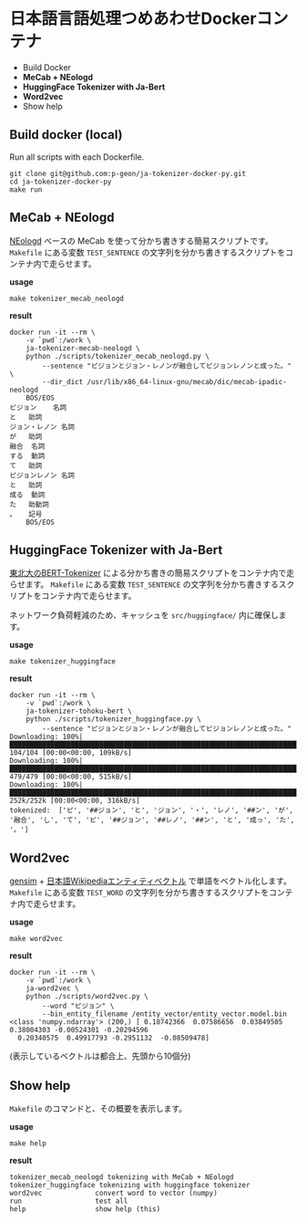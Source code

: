# 日本語言語処理つめあわせDockerコンテナ

<!-- - Docker HUB (TODO)-->
- Build Docker
- **MeCab + NEologd**
- **HuggingFace Tokenizer with Ja-Bert**
- **Word2vec**
- Show help

<!--
## Docker Hub (TODO)

https://hub.docker.com/repository/docker/hyperpigeon/ja-tokernizer-py

（DockerHub 経由で `git clone` せずに分かち書きできるようにしたい。まだやってないですごめんなさい）

```
docker pull hyperpigeon/ja-tokernizer-py
...
```
-->

## Build docker (local)

Run all scripts with each Dockerfile.

```
git clone git@github.com:p-geon/ja-tokenizer-docker-py.git
cd ja-tokenizer-docker-py
make run
```


## MeCab + NEologd

[NEologd](https://github.com/neologd/mecab-ipadic-neologd) ベースの MeCab を使って分かち書きする簡易スクリプトです。
`Makefile` にある変数 `TEST_SENTENCE` の文字列を分かち書きするスクリプトをコンテナ内で走らせます。

**usage**

```
make tokenizer_mecab_neologd
```

**result**

```
docker run -it --rm \
	-v `pwd`:/work \
	ja-tokenizer-mecab-neologd \
	python ./scripts/tokenizer_mecab_neologd.py \
		--sentence "ピジョンとジョン・レノンが融合してピジョンレノンと成った。" \
		--dir_dict /usr/lib/x86_64-linux-gnu/mecab/dic/mecab-ipadic-neologd
	BOS/EOS
ピジョン	名詞
と	助詞
ジョン・レノン	名詞
が	助詞
融合	名詞
する	動詞
て	助詞
ピジョンレノン	名詞
と	助詞
成る	動詞
た	助動詞
。	記号
	BOS/EOS
```


## HuggingFace Tokenizer with Ja-Bert

[東北大のBERT-Tokenizer](https://huggingface.co/cl-tohoku/bert-base-japanese) による分かち書きの簡易スクリプトをコンテナ内で走らせます。
`Makefile` にある変数 `TEST_SENTENCE` の文字列を分かち書きするスクリプトをコンテナ内で走らせます。

ネットワーク負荷軽減のため、キャッシュを `src/huggingface/` 内に確保します。

**usage**

```
make tokenizer_huggingface
```

**result**

```
docker run -it --rm \
	-v `pwd`:/work \
	ja-tokenizer-tohoku-bert \
	python ./scripts/tokenizer_huggingface.py \
		--sentence "ピジョンとジョン・レノンが融合してピジョンレノンと成った。"
Downloading: 100%|█████████████████████████████████████████████████████████████████████████████████████████████████████████████████████████████████████████████| 104/104 [00:00<00:00, 109kB/s]
Downloading: 100%|█████████████████████████████████████████████████████████████████████████████████████████████████████████████████████████████████████████████| 479/479 [00:00<00:00, 515kB/s]
Downloading: 100%|███████████████████████████████████████████████████████████████████████████████████████████████████████████████████████████████████████████| 252k/252k [00:00<00:00, 316kB/s]
tokenized:  ['ピ', '##ジョン', 'と', 'ジョン', '・', 'レノ', '##ン', 'が', '融合', 'し', 'て', 'ピ', '##ジョン', '##レノ', '##ン', 'と', '成っ', 'た', '。']
```


## Word2vec

[gensim](https://radimrehurek.com/gensim/) + [日本語Wikipediaエンティティベクトル](http://www.cl.ecei.tohoku.ac.jp/~m-suzuki/jawiki_vector/) で単語をベクトル化します。
`Makefile` にある変数 `TEST_WORD` の文字列を分かち書きするスクリプトをコンテナ内で走らせます。

**usage**

```
make word2vec
```

**result**

```
docker run -it --rm \
	-v `pwd`:/work \
	ja-word2vec \
	python ./scripts/word2vec.py \
		--word "ピジョン" \
		--bin_entity_filename /entity_vector/entity_vector.model.bin
<class 'numpy.ndarray'> (200,) [ 0.18742366  0.07586656  0.03849505  0.38004303 -0.00524301 -0.20294596
  0.20340575  0.49917793 -0.2951132  -0.08509478]
```

(表示しているベクトルは都合上、先頭から10個分)


## Show help

`Makefile` のコマンドと、その概要を表示します。

**usage**

```
make help
```

**result**

```
tokenizer_mecab_neologd tokenizing with MeCab + NEologd
tokenizer_huggingface tokenizing with huggingface tokenizer
word2vec             convert word to vector (numpy)
run                  test all
help                 show help (this)
```
